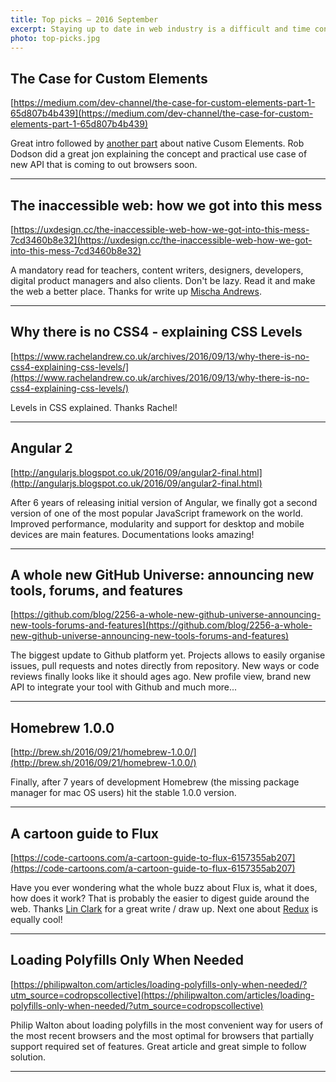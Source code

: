 ```yaml
---
title: Top picks — 2016 September
excerpt: Staying up to date in web industry is a difficult and time consuming task. I would like to share with you my top finds from the past month.
photo: top-picks.jpg
---
```


## The Case for Custom Elements

[https://medium.com/dev-channel/the-case-for-custom-elements-part-1-65d807b4b439](https://medium.com/dev-channel/the-case-for-custom-elements-part-1-65d807b4b439)

Great intro followed by [another part](https://medium.com/dev-channel/the-case-for-custom-elements-part-2-2efe42ce9133) about native Cusom Elements. Rob Dodson did a great jon explaining the concept and practical use case of new API that is coming to out browsers soon.

- - -

## The inaccessible web: how we got into this mess

[https://uxdesign.cc/the-inaccessible-web-how-we-got-into-this-mess-7cd3460b8e32](https://uxdesign.cc/the-inaccessible-web-how-we-got-into-this-mess-7cd3460b8e32)

A mandatory read for teachers, content writers, designers, developers, digital product managers and also clients. Don't be lazy. Read it and make the web a better place. Thanks for write up [Mischa Andrews](https://twitter.com/MischaAndrews).

- - -

## Why there is no CSS4 - explaining CSS Levels

[https://www.rachelandrew.co.uk/archives/2016/09/13/why-there-is-no-css4-explaining-css-levels/](https://www.rachelandrew.co.uk/archives/2016/09/13/why-there-is-no-css4-explaining-css-levels/)

Levels in CSS explained. Thanks Rachel!

- - -

## Angular 2

[http://angularjs.blogspot.co.uk/2016/09/angular2-final.html](http://angularjs.blogspot.co.uk/2016/09/angular2-final.html)

After 6 years of releasing initial version of Angular, we finally got a second version of one of the most popular JavaScript framework on the world. Improved performance, modularity and support for desktop and mobile devices are main features. Documentations looks amazing!

- - -

## A whole new GitHub Universe: announcing new tools, forums, and features

[https://github.com/blog/2256-a-whole-new-github-universe-announcing-new-tools-forums-and-features](https://github.com/blog/2256-a-whole-new-github-universe-announcing-new-tools-forums-and-features)

The biggest update to Github platform yet. Projects allows to easily organise issues, pull requests and notes directly from repository. New ways or code reviews finally looks like it should ages ago. New profile view, brand new API to integrate your tool with Github and much more...

- - -

## Homebrew 1.0.0

[http://brew.sh/2016/09/21/homebrew-1.0.0/](http://brew.sh/2016/09/21/homebrew-1.0.0/)

Finally, after 7 years of development Homebrew (the missing package manager for mac OS users) hit the stable 1.0.0 version.

- - -

## A cartoon guide to Flux

[https://code-cartoons.com/a-cartoon-guide-to-flux-6157355ab207](https://code-cartoons.com/a-cartoon-guide-to-flux-6157355ab207)

Have you ever wondering what the whole buzz about Flux is, what it does, how does it work? That is probably the easier to digest guide around the web. Thanks [Lin Clark](https://twitter.com/linclark) for a great write / draw up. Next one about [Redux](https://code-cartoons.com/a-cartoon-intro-to-redux-3afb775501a6) is equally cool!

- - -

## Loading Polyfills Only When Needed

[https://philipwalton.com/articles/loading-polyfills-only-when-needed/?utm_source=codropscollective](https://philipwalton.com/articles/loading-polyfills-only-when-needed/?utm_source=codropscollective)

Philip Walton about loading polyfills in the most convenient way for users of the most recent browsers and the most optimal for browsers that partially support required set of features. Great article and great simple to follow solution.

- - -

